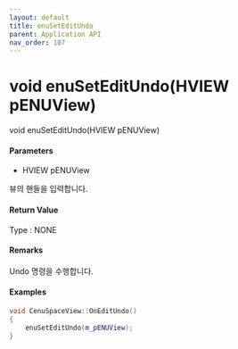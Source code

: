 ```yaml
---
layout: default
title: enuSetEditUndo
parent: Application API
nav_order: 107
---
```

# void enuSetEditUndo\(HVIEW pENUView\)

void enuSetEditUndo\(HVIEW pENUView\)

#### Parameters

* HVIEW pENUView

뷰의 핸들을 입력합니다.

#### Return Value

Type : NONE

#### Remarks

Undo 명령을 수행합니다. 

#### Examples

```cpp
void CenuSpaceView::OnEditUndo()
{
	enuSetEditUndo(m_pENUView);
}
```



